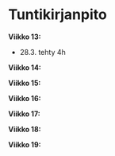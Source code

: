 # Tuntikirjanpito

**Viikko 13:**
- 28.3. tehty 4h

**Viikko 14:**

**Viikko 15:**

**Viikko 16:**

**Viikko 17:**

**Viikko 18:**

**Viikko 19:**
